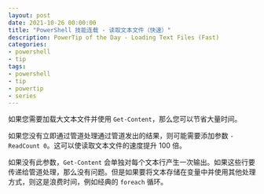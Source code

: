 ```yaml
---
layout: post
date: 2021-10-26 00:00:00
title: "PowerShell 技能连载 - 读取文本文件（快速）"
description: PowerTip of the Day - Loading Text Files (Fast)
categories:
- powershell
- tip
tags:
- powershell
- tip
- powertip
- series
---
```

如果您需要加载大文本文件并使用 `Get-Content`，那么您可以节省大量时间。

如果您没有立即通过管道处理通过管道发出的结果，则可能需要添加参数 `-ReadCount 0`。这可以使读取文本文件的速度提升 100 倍。

如果没有此参数，`Get-Content` 会单独对每个文本行产生一次输出。如果这些行要传递给管道处理，那么没有问题。但是如果要将文本存储在变量中并使用其他处理方式，则这是浪费时间，例如经典的 `foreach` 循环。

<!--本文国际来源：[Loading Text Files (Fast)](https://community.idera.com/database-tools/powershell/powertips/b/tips/posts/loading-text-files-fast)-->

